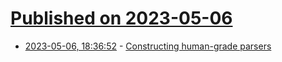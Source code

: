 # [Published on 2023-05-06](index.md)

* [2023-05-06, 18:36:52](https://lobste.rs/s/rxymcp/constructing_human_grade_parsers) - [Constructing human-grade parsers](https://duriansoftware.com/joe/constructing-human-grade-parsers)
